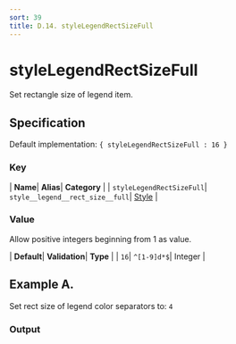 ```yaml
---
sort: 39
title: D.14. styleLegendRectSizeFull
---
```

# styleLegendRectSizeFull

Set rectangle size of legend item.


## Specification

Default implementation: ```{ styleLegendRectSizeFull : 16 }```

### Key

| **Name**| **Alias**| **Category** |
| ```styleLegendRectSizeFull```| ```style__legend__rect_size__full```| [Style](../options/#style) |

### Value

Allow positive integers beginning from 1 as value.

| **Default**| **Validation**| **Type** |
| ```16```| ```^[1-9]d*$```| Integer |



## Example A.

Set rect size of legend color separators to: ```4```

### Output

  <div id="a">
      <script> 
          d3.statosio( 
    file, 
    "domain", 
    [ "mobile" ], 
    { "self" : 4, "view__dom_id" : "a" }
)

      </script>
  </div>

Open output in a [blank window](../sources/styleLegendRectSizeFull--example-a.html){:target="_self"}. 
Download examples [as zip](../sources/styleLegendRectSizeFull.zip){:target="_blank"}. 

### Parameters

This dataset shows the mobile google pagerank performance score for a certain website.

| | **Value** | **Type** |
|------:|:------|:------|
| **Source** | ["../data/1-json-durstexpress.json"](../data/1-json-durstexpress.json) | String |
| **X** | ```"domain"``` | String |
| **Y** | ```[ "mobile" ]``` | Array |
| **Options** | ```{ "self" : 4 }``` | Object |


### Source Code

* Invoke Function

```javascript
d3.statosio( 
    file, 
    "domain", 
    [ "mobile" ], 
    { "self" : 4 }
)
```

* HTML Implementation

```html
<!DOCTYPE html>
<head>
    <title>d3.statosio - styleLegendRectSizeFull</title>
    <meta content="text/html;charset=utf-8" http-equiv="Content-Type">
    <meta content="utf-8" http-equiv="encoding">
    <script src="https://cdnjs.cloudflare.com/ajax/libs/d3/6.2.0/d3.js"></script>
    <script src="../libs/statosio.js"></script>
</head>
<body>
    <script>
        d3.json( "../data/1-json-durstexpress.json" )
            .then( ( file ) => {
                d3.statosio( 
                    file, 
                    "domain", 
                    [ "mobile" ], 
                    { "self" : 4 }
                )
                h = document.createElement("a")
                h.setAttribute("href", "../options/style__legend__rect_size__full.html#example-a")
                h.innerText = "BACK"
                document.body.append(h)
            } )
    </script>
    <div style="display:none;">Set rect size of legend color separators to: ```4```</div>
</body>
```
## Example B.

Set rect size of legend color separators to: ```20```

### Output

  <div id="b">
      <script> 
          d3.statosio( 
    file, 
    "domain", 
    [ "mobile" ], 
    { "self" : 20, "view__dom_id" : "b" }
)

      </script>
  </div>

Open output in a [blank window](../sources/styleLegendRectSizeFull--example-b.html){:target="_self"}. 
Download examples [as zip](../sources/styleLegendRectSizeFull.zip){:target="_blank"}. 

### Parameters

This dataset shows the mobile google pagerank performance score for a certain website.

| | **Value** | **Type** |
|------:|:------|:------|
| **Source** | ["../data/1-json-durstexpress.json"](../data/1-json-durstexpress.json) | String |
| **X** | ```"domain"``` | String |
| **Y** | ```[ "mobile" ]``` | Array |
| **Options** | ```{ "self" : 20 }``` | Object |


### Source Code

* Invoke Function

```javascript
d3.statosio( 
    file, 
    "domain", 
    [ "mobile" ], 
    { "self" : 20 }
)
```

* HTML Implementation

```html
<!DOCTYPE html>
<head>
    <title>d3.statosio - styleLegendRectSizeFull</title>
    <meta content="text/html;charset=utf-8" http-equiv="Content-Type">
    <meta content="utf-8" http-equiv="encoding">
    <script src="https://cdnjs.cloudflare.com/ajax/libs/d3/6.2.0/d3.js"></script>
    <script src="../libs/statosio.js"></script>
</head>
<body>
    <script>
        d3.json( "../data/1-json-durstexpress.json" )
            .then( ( file ) => {
                d3.statosio( 
                    file, 
                    "domain", 
                    [ "mobile" ], 
                    { "self" : 20 }
                )
                h = document.createElement("a")
                h.setAttribute("href", "../options/style__legend__rect_size__full.html#example-b")
                h.innerText = "BACK"
                document.body.append(h)
            } )
    </script>
    <div style="display:none;">Set rect size of legend color separators to: ```20```</div>
</body>
```
